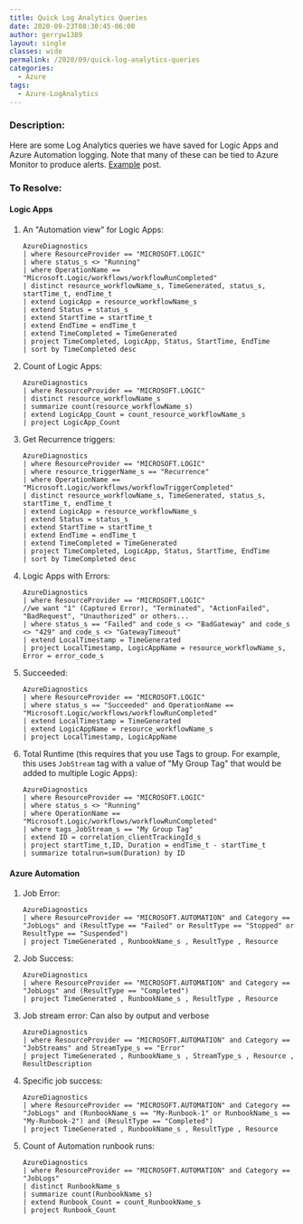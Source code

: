 ```yaml
---
title: Quick Log Analytics Queries
date: 2020-09-23T08:30:45-06:00
author: gerryw1389
layout: single
classes: wide
permalink: /2020/09/quick-log-analytics-queries
categories:
  - Azure
tags:
  - Azure-LogAnalytics
---
```

<!--more-->

### Description:

Here are some Log Analytics queries we have saved for Logic Apps and Azure Automation logging. Note that many of these can be tied to Azure Monitor to produce alerts. [Example](https://automationadmin.com/2020/04/use-log-analytics-with-azure-automation-for-alerts) post.

### To Resolve:

#### Logic Apps

1. An "Automation view" for Logic Apps:

   ```escape
   AzureDiagnostics
   | where ResourceProvider == "MICROSOFT.LOGIC"
   | where status_s <> "Running"
   | where OperationName == "Microsoft.Logic/workflows/workflowRunCompleted"
   | distinct resource_workflowName_s, TimeGenerated, status_s, startTime_t, endTime_t
   | extend LogicApp = resource_workflowName_s
   | extend Status = status_s
   | extend StartTime = startTime_t
   | extend EndTime = endTime_t
   | extend TimeCompleted = TimeGenerated
   | project TimeCompleted, LogicApp, Status, StartTime, EndTime
   | sort by TimeCompleted desc
   ```

2. Count of Logic Apps:

   ```escape
   AzureDiagnostics
   | where ResourceProvider == "MICROSOFT.LOGIC"
   | distinct resource_workflowName_s
   | summarize count(resource_workflowName_s)
   | extend LogicApp_Count = count_resource_workflowName_s
   | project LogicApp_Count
   ```

3. Get Recurrence triggers:

   ```escape
   AzureDiagnostics
   | where ResourceProvider == "MICROSOFT.LOGIC"
   | where resource_triggerName_s == "Recurrence"
   | where OperationName == "Microsoft.Logic/workflows/workflowTriggerCompleted"
   | distinct resource_workflowName_s, TimeGenerated, status_s, startTime_t, endTime_t
   | extend LogicApp = resource_workflowName_s
   | extend Status = status_s
   | extend StartTime = startTime_t
   | extend EndTime = endTime_t
   | extend TimeCompleted = TimeGenerated
   | project TimeCompleted, LogicApp, Status, StartTime, EndTime
   | sort by TimeCompleted desc
   ```

4. Logic Apps with Errors:

   ```escape
   AzureDiagnostics
   | where ResourceProvider == "MICROSOFT.LOGIC"
   //we want "1" (Captured Error), "Terminated", "ActionFailed", "BadRequest", "Unauthorized" or others...
   | where status_s == "Failed" and code_s <> "BadGateway" and code_s <> "429" and code_s <> "GatewayTimeout" 
   | extend LocalTimestamp = TimeGenerated
   | project LocalTimestamp, LogicAppName = resource_workflowName_s, Error = error_code_s
   ```

5. Succeeded:

   ```escape
   AzureDiagnostics
   | where ResourceProvider == "MICROSOFT.LOGIC"
   | where status_s == "Succeeded" and OperationName == "Microsoft.Logic/workflows/workflowRunCompleted"
   | extend LocalTimestamp = TimeGenerated
   | extend LogicAppName = resource_workflowName_s
   | project LocalTimestamp, LogicAppName
   ```

6. Total Runtime (this requires that you use Tags to group. For example, this uses `JobStream` tag with a value of "My Group Tag" that would be added to multiple Logic Apps):

   ```escape
   AzureDiagnostics
   | where ResourceProvider == "MICROSOFT.LOGIC"
   | where status_s <> "Running"
   | where OperationName == "Microsoft.Logic/workflows/workflowRunCompleted"
   | where tags_JobStream_s == "My Group Tag"
   | extend ID = correlation_clientTrackingId_s
   | project startTime_t,ID, Duration = endTime_t - startTime_t
   | summarize totalrun=sum(Duration) by ID
   ```

#### Azure Automation

1. Job Error:

   ```escape
   AzureDiagnostics
   | where ResourceProvider == "MICROSOFT.AUTOMATION" and Category == "JobLogs" and (ResultType == "Failed" or ResultType == "Stopped" or ResultType == "Suspended")
   | project TimeGenerated , RunbookName_s , ResultType , Resource
   ```

2. Job Success:

   ```escape
   AzureDiagnostics
   | where ResourceProvider == "MICROSOFT.AUTOMATION" and Category == "JobLogs" and (ResultType == "Completed")
   | project TimeGenerated , RunbookName_s , ResultType , Resource
   ```

3. Job stream error: Can also by output and verbose

   ```escape
   AzureDiagnostics
   | where ResourceProvider == "MICROSOFT.AUTOMATION" and Category == "JobStreams" and StreamType_s == "Error"
   | project TimeGenerated , RunbookName_s , StreamType_s , Resource , ResultDescription
   ```

4. Specific job success:

   ```escape
   AzureDiagnostics
   | where ResourceProvider == "MICROSOFT.AUTOMATION" and Category == "JobLogs" and (RunbookName_s == "My-Runbook-1" or RunbookName_s == "My-Runbook-2") and (ResultType == "Completed")
   | project TimeGenerated , RunbookName_s , ResultType , Resource
   ```

5. Count of Automation runbook runs:

   ```escape
   AzureDiagnostics
   | where ResourceProvider == "MICROSOFT.AUTOMATION" and Category == "JobLogs"
   | distinct RunbookName_s
   | summarize count(RunbookName_s)
   | extend Runbook_Count = count_RunbookName_s
   | project Runbook_Count
   ```
